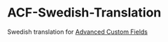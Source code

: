ACF-Swedish-Translation
=======================

Swedish translation for [Advanced Custom Fields](http://advancedcustomfields.com/)